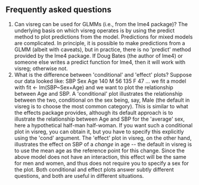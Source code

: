 ## Frequently asked questions

1. Can visreg can be used for GLMMs (i.e., from the lme4 package)?
The underlying basis on which visreg operates is by using the predict method to plot predictions from the model.  Predictions for mixed models are complicated.  In principle, it is possible to make predictions from a GLMM (albeit with caveats), but in practice, there is no 'predict' method provided by the lme4 package.  If Doug Bates (the author of lme4) or someone else writes a predict function for lme4, then it will work with visreg; otherwise not.
1. What is the difference between 'conditional' and 'effect' plots?
Suppose our data looked like:
SBP    Sex    Age
140    M    56
135    F    47
...
we fit a model with
fit <- lm(SBP~Sex+Age)
and we want to plot the relationship between Age and SBP.  A 'conditional' plot illustrates the relationship between the two, conditional on the sex being, say, Male (the default in visreg is to choose the most common category).  This is similar to what the effects package provides, although its default approach is to illustrate the relationship between Age and SBP for the 'average' sex, here a hypothetical half-man half-woman.  If you want such a conditional plot in visreg, you can obtain it, but you have to specify this explicitly using the 'cond' argument.
The 'effect' plot in visreg, on the other hand, illustrates the effect on SBP of a *change* in age -- the default in visreg is to use the mean age as the reference point for this change.  Since the above model does not have an interaction, this effect will be the same for men and women, and thus does not require you to specify a sex for the plot.
Both conditional and effect plots answer subtly different questions, and both are useful in different situations.
